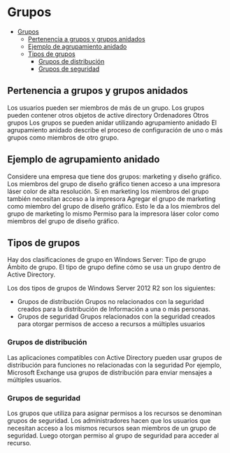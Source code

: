 # Grupos

- [Grupos](#grupos)
  - [Pertenencia a grupos y grupos anidados](#pertenencia-a-grupos-y-grupos-anidados)
  - [Ejemplo de agrupamiento anidado](#ejemplo-de-agrupamiento-anidado)
  - [Tipos de grupos](#tipos-de-grupos)
    - [Grupos de distribución](#grupos-de-distribuci%C3%B3n)
    - [Grupos de seguridad](#grupos-de-seguridad)

## Pertenencia a grupos y grupos anidados
Los usuarios pueden ser miembros de más de un grupo.
Los grupos pueden contener otros objetos de active directory
Ordenadores 
Otros grupos 
Los grupos se pueden anidar utilizando agrupamiento anidado
El agrupamiento anidado describe el proceso de configuración de uno o más grupos como miembros de otro grupo.
## Ejemplo de agrupamiento anidado
Considere una empresa que tiene dos grupos: marketing y diseño gráfico.
Los miembros del grupo de diseño gráfico tienen acceso a una impresora láser color de alta resolución. 
Si en marketing los miembros del grupo también necesitan acceso a la impresora
Agregar el grupo de marketing como miembro del grupo de diseño gráfico. 
Esto le da a los miembros del grupo de marketing lo mismo
Permiso para la impresora láser color como miembros del grupo de diseño gráfico.
## Tipos de grupos
Hay dos clasificaciones de grupo en Windows Server: 
Tipo de grupo
Ámbito de grupo.
El tipo de grupo define cómo se usa un grupo dentro de Active Directory.

Los dos tipos de grupos de Windows Server 2012 R2 son los siguientes:

* Grupos de distribución Grupos no relacionados con la seguridad creados para la distribución de Información a una o más personas.
* Grupos de seguridad Grupos relacionados con la seguridad creados para otorgar permisos de acceso a recursos a múltiples usuarios

### Grupos de distribución
Las aplicaciones compatibles con Active Directory pueden usar grupos de distribución para funciones no relacionadas con la seguridad
Por ejemplo, Microsoft Exchange usa grupos de distribución para enviar mensajes a múltiples usuarios.
### Grupos de seguridad
Los grupos que utiliza para asignar permisos a los recursos se denominan grupos de seguridad.
Los administradores hacen que los usuarios que necesitan acceso a los mismos recursos sean miembros de un grupo de seguridad.
Luego otorgan permiso al grupo de seguridad para acceder al recurso.
